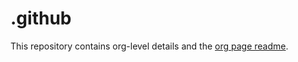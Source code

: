 # .github

This repository contains org-level details and the [org page readme](./profile/README.md).
